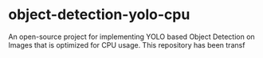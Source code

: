 # object-detection-yolo-cpu 
An open-source project for implementing YOLO based Object Detection on Images that is optimized for CPU usage. This repository has been transf